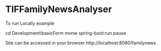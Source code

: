 # TIFFamilyNewsAnalyser

To run Locally example

cd Development\basicForm
mvnw spring-boot:run
pause

Site can be accessed in your browser 
http://localhost:8080/familynews
